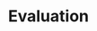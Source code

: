 ---
title: Evaluation
sections:
  - type: hero_section
    title: System Evaluation
    align: center
  # - type: content_section
  #   content: >
  #     ![](/images/evolution.png)
  - type: content_card
    title: Whole system specifications
    content: >-

      | Specification                               | Value      |
      |---------------------------------------------|------------|
      | Energy expended to complete a carriage      | 60Wh       |
      | Time taken to clean 1mx0.8m table           | 2 minutes  |
      | Time taken to detect and push button        | 25 seconds |
      | Maximum slope of ramp travellable           | 10°        |
      | Maximum time needed to centre               | 1 minute   |
      | Time taken to complete a carriage in Webots | 20 minutes |

      Based on the energy consumption reported by Webots at the end of a whole-carriage system run, a 6000mAh battery (14.4V) would deliver enough power to last a single use even with overhead, and could be easily switched out if short on time or fully recharged in under an hour (especially as the battery will likely not have been depleted).

      The coverage remains at over 95% as in the previous demo and as the head has a disinfectant covered sponge attached, which disinfects the tables.

      The current cleaning mechanism includes a robust feedback loop that allows the arm to recover itself from any position, given the complexity of surfaces and items it will encounter. Our carriage was set up with 6 table seats in total, matching the number expected in a real train carriage. We find the current performance acceptable for use during a deep-clean of the train at night, as the robots can help alleviate the need for many cleaners to deep-clean the trains. For use during the day, more testing and optimisation will be needed to bring the time down to around 10 minutes. The bottleneck was in calculating joint values using kinematics, which can be improved with more accurate calculations of optimal PID values to scale subsequent wipe actions after the first one in the carriage. We also note that time-sensitive performance recorded by Webots may not reflect real world application.

      We expect the robot will work on 3 buttons throughout a carriage, one to open the door to get into the carriage, and one at either end of the carriage. With the ability to manipulate the buttons, the robot can travel on and off the carriage by itself without requiring a cleaner’s assistance; thus the 75 seconds expected to open and close doors can be considered a significant improvement from the time and risks involved in having the cleaner guide the robot on and off carriage, as well as enabling the cleaner to streamline the process of setting up accessible ramps and powering on the robots. The cleaner can then focus on clearing rubbish and picking up valuables left behind. We also note that if the robot is able to push the button and pass through the door to get into the carriage, it will likely be already close to centred in the aisle and won’t require the maximum 1 minute for centering before cleaning.

      Given the robot’s tested ability to move up and down slopes up to 10° steep, exceeding [the standardised maximum gradient of 1:12](https://assets.publishing.service.gov.uk/government/uploads/system/uploads/attachment_data/file/918425/design-standards-accessible-stations.pdf), the ability to autonomously navigate into the carriage can be developed and tested in the future using the existing implementation for button detection and aisle movement.

seo:
  type: stackbit_page_meta
  title: Privacy and Terms
  description: This is the evaluation page
layout: advanced
---